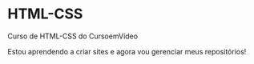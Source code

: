 # HTML-CSS
 Curso de HTML-CSS do CursoemVídeo

Estou aprendendo a criar sites e agora vou gerenciar meus repositórios!